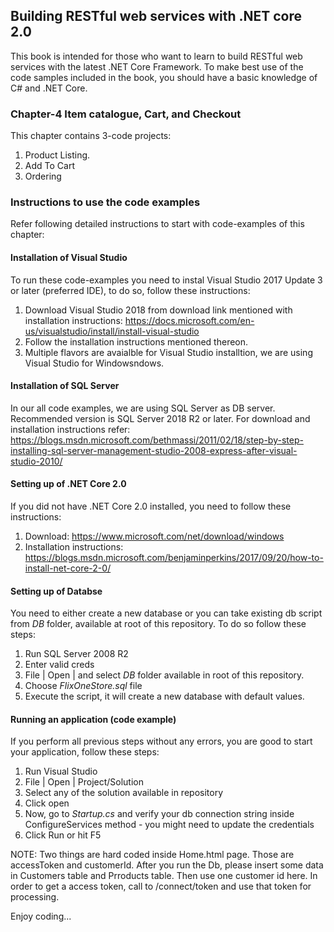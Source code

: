 ## Building RESTful web services with .NET core 2.0 ##
This book is intended for those who want to learn to build RESTful web services with the latest .NET Core Framework. To make best use of the code samples included in the book, you should have a basic knowledge of C# and .NET Core.

### Chapter-4 Item catalogue, Cart, and Checkout ###
This chapter contains 3-code projects:

 1. Product Listing.
 2. Add To Cart
 2. Ordering
 
### Instructions to use the code examples ###
Refer following detailed instructions to start with code-examples of this chapter:
 
#### Installation of Visual Studio ####
To run these code-examples you need to instal Visual Studio 2017 Update 3 or later (preferred IDE), to do so, follow these instructions:
 
 1. Download Visual Studio 2018 from download link mentioned with installation instructions: https://docs.microsoft.com/en-us/visualstudio/install/install-visual-studio 
 2. Follow the installation instructions mentioned thereon.
 3. Multiple flavors are avaialble for Visual Studio installtion, we are using Visual Studio for Windowsndows.
 
#### Installation of SQL Server ####
In our all code examples, we are using SQL Server as DB server. Recommended version is SQL Server 2018 R2 or later. For download and installation instructions refer: https://blogs.msdn.microsoft.com/bethmassi/2011/02/18/step-by-step-installing-sql-server-management-studio-2008-express-after-visual-studio-2010/

#### Setting up of .NET Core 2.0 ####
If you did not have .NET Core 2.0 installed, you need to follow these instructions:

 1. Download: https://www.microsoft.com/net/download/windows
 2. Installation instructions: https://blogs.msdn.microsoft.com/benjaminperkins/2017/09/20/how-to-install-net-core-2-0/

#### Setting up of Databse ####
You need to either create a new database or you can take existing db script from *DB* folder, available at root of this repository. To do so follow these steps:

 1. Run SQL Server 2008 R2
 2. Enter valid creds
 3. File | Open | and select *DB* folder available in root of this repository.
 4. Choose *FlixOneStore.sql* file
 5. Execute the script, it will create a new database with default values.
 
#### Running an application (code example) ####
If you perform all previous steps without any errors, you are good to start your application, follow these steps:

 1. Run Visual Studio 
 2. File | Open | Project/Solution
 3. Select any of the solution available in repository
 4. Click open
 5. Now, go to *Startup.cs* and verify your db connection string inside ConfigureServices method - you might need to update the credentials 
 6. Click Run or hit F5
 
 NOTE: Two things are hard coded inside Home.html page. Those are accessToken and customerId. After you run the Db, please insert some data in Customers table and Prroducts table.
 Then use one customer id here. In order to get a access token, call to /connect/token and use that token for processing.
 
 Enjoy coding...
 
 